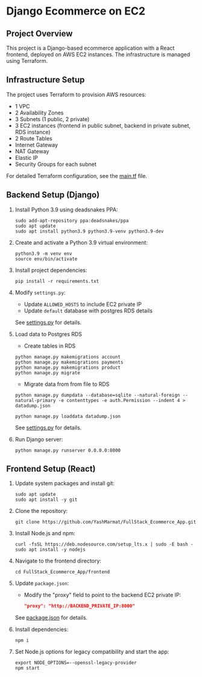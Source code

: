 # Django Ecommerce on EC2

## Project Overview

This project is a Django-based ecommerce application with a React frontend, deployed on AWS EC2 instances. The infrastructure is managed using Terraform.

## Infrastructure Setup

The project uses Terraform to provision AWS resources:

- 1 VPC
- 2 Availability Zones
- 3 Subnets (1 public, 2 private)
- 3 EC2 instances (frontend in public subnet, backend in private subnet, RDS instance)
- 2 Route Tables
- Internet Gateway
- NAT Gateway
- Elastic IP
- Security Groups for each subnet

For detailed Terraform configuration, see the [main.tf](./terraform/main.tf) file.

## Backend Setup (Django)

1. Install Python 3.9 using deadsnakes PPA:
   ```
   sudo add-apt-repository ppa:deadsnakes/ppa
   sudo apt update
   sudo apt install python3.9 python3.9-venv python3.9-dev
   ```

2. Create and activate a Python 3.9 virtual environment:
   ```
   python3.9 -m venv env
   source env/bin/activate
   ```

3. Install project dependencies:
   ```
   pip install -r requirements.txt
   ```

4. Modify `settings.py`:
   - Update `ALLOWED_HOSTS` to include EC2 private IP
   - Update `default` database with postgres RDS details

   See [settings.py](./backend/my_project/settings.py) for details.

5. Load data to Postgres RDS 
   - Create tables in RDS
   ```
   python manage.py makemigrations account
   python manage.py makemigrations payments
   python manage.py makemigrations product
   python manage.py migrate
   ```
   - Migrate data from from file to RDS
   ```
   python manage.py dumpdata --database=sqlite --natural-foreign --natural-primary -e contenttypes -e auth.Permission --indent 4 > datadump.json

   python manage.py loaddata datadump.json
   ```

   See [settings.py](./backend/my_project/settings.py) for details.

6. Run Django server:
   ```
   python manage.py runserver 0.0.0.0:8000
   ```

## Frontend Setup (React)

1. Update system packages and install git:
   ```
   sudo apt update
   sudo apt install -y git
   ```

2. Clone the repository:
   ```
   git clone https://github.com/YashMarmat/FullStack_Ecommerce_App.git
   ```

3. Install Node.js and npm:
   ```
   curl -fsSL https://deb.nodesource.com/setup_lts.x | sudo -E bash -
   sudo apt install -y nodejs
   ```

4. Navigate to the frontend directory:
   ```
   cd FullStack_Ecommerce_App/frontend
   ```

5. Update `package.json`:
   - Modify the "proxy" field to point to the backend EC2 private IP:
     ```json
     "proxy": "http://BACKEND_PRIVATE_IP:8000"
     ```

   See [package.json](./frontend/package.json) for details.

6. Install dependencies:
   ```
   npm i
   ```

7. Set Node.js options for legacy compatibility and start the app:
   ```
   export NODE_OPTIONS=--openssl-legacy-provider
   npm start
   ```


